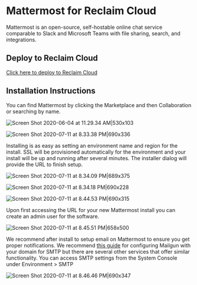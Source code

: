 # Mattermost for Reclaim Cloud
Mattermost is an open-source, self-hostable online chat service comparable to Slack and Microsoft Teams with file sharing, search, and integrations.

## Deploy to Reclaim Cloud
[Click here to deploy to Reclaim Cloud](https://app.my.reclaim.cloud/?app=mattermost)

## Installation Instructions
You can find Mattermost by clicking the Marketplace and then Collaboration or searching by name.

![Screen Shot 2020-06-04 at 11.29.34 AM|530x103](https://community.reclaimhosting.com/uploads/default/original/2X/6/66fffe086313e6975f16e1afe89e18c34510c6c8.png)

![Screen Shot 2020-07-11 at 8.33.38 PM|690x336](https://community.reclaimhosting.com/uploads/default/original/2X/2/2253f4c502c9cabb2c60b40d6b91500352a9a39f.png) 

Installing is as easy as setting an environment name and region for the install. SSL will be provisioned automatically for the environment and your install will be up and running after several  minutes. The installer dialog will provide the URL to finish setup.

![Screen Shot 2020-07-11 at 8.34.09 PM|689x375](https://community.reclaimhosting.com/uploads/default/original/2X/9/925a9cc592427697fded35eac5b1ee89c91c7970.png) 

![Screen Shot 2020-07-11 at 8.34.18 PM|690x228](https://community.reclaimhosting.com/uploads/default/original/2X/b/be7003dc717799a2d9b649da9ebd663bc4ff989c.png) 

![Screen Shot 2020-07-11 at 8.44.53 PM|690x315](https://community.reclaimhosting.com/uploads/default/original/2X/2/271a43258ca482c7afce51d68e0b2edec8b2d952.png) 

Upon first accessing the URL for your new Mattermost install you can create an admin user for the software.

![Screen Shot 2020-07-11 at 8.45.51 PM|658x500](https://community.reclaimhosting.com/uploads/default/original/2X/7/71b09303de598df8ad509e2f534ed0ed6c1ad738.png) 

We recommend after install to setup email on Mattermost to ensure you get proper notifications. We recommend [this guide](https://documentation.onesignal.com/docs/mailgun-setup) for configuring Mailgun with your domain for SMTP but there are several other services that offer similar functionality. You can access SMTP settings from the System Console under Environment > SMTP

![Screen Shot 2020-07-11 at 8.46.46 PM|690x347](https://community.reclaimhosting.com/uploads/default/original/2X/5/5ec3a4b89b8ae409fbadb1b5cb6a89420c61fadc.png)